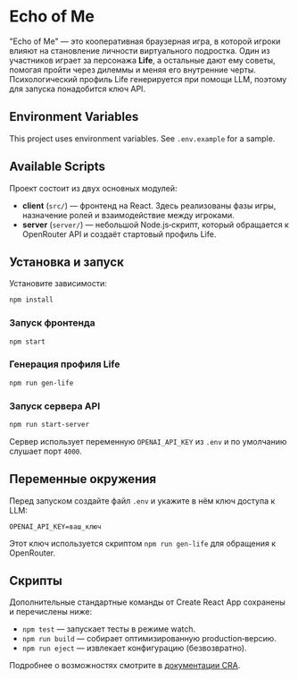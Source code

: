 # Echo of Me

"Echo of Me" — это кооперативная браузерная игра, в которой игроки влияют на становление личности виртуального подростка. Один из участников играет за персонажа **Life**, а остальные дают ему советы, помогая пройти через дилеммы и меняя его внутренние черты. Психологический профиль Life генерируется при помощи LLM, поэтому для запуска понадобится ключ API.

## Environment Variables

This project uses environment variables. See `.env.example` for a sample.

## Available Scripts
Проект состоит из двух основных модулей:

* **client** (`src/`) — фронтенд на React. Здесь реализованы фазы игры, назначение ролей и взаимодействие между игроками.
* **server** (`server/`) — небольшой Node.js‑скрипт, который обращается к OpenRouter API и создаёт стартовый профиль Life.

## Установка и запуск

Установите зависимости:

```bash
npm install
```

### Запуск фронтенда

```bash
npm start
```

### Генерация профиля Life

```bash
npm run gen-life
```

### Запуск сервера API

```bash
npm run start-server
```

Сервер использует переменную `OPENAI_API_KEY` из `.env` и по умолчанию слушает порт `4000`.

## Переменные окружения

Перед запуском создайте файл `.env` и укажите в нём ключ доступа к LLM:

```env
OPENAI_API_KEY=ваш_ключ
```

Этот ключ используется скриптом `npm run gen-life` для обращения к OpenRouter.

## Скрипты

Дополнительные стандартные команды от Create React App сохранены и перечислены ниже:

* `npm test` — запускает тесты в режиме watch.
* `npm run build` — собирает оптимизированную production‑версию.
* `npm run eject` — извлекает конфигурацию (безвозвратно).

Подробнее о возможностях смотрите в [документации CRA](https://facebook.github.io/create-react-app/docs/getting-started).
